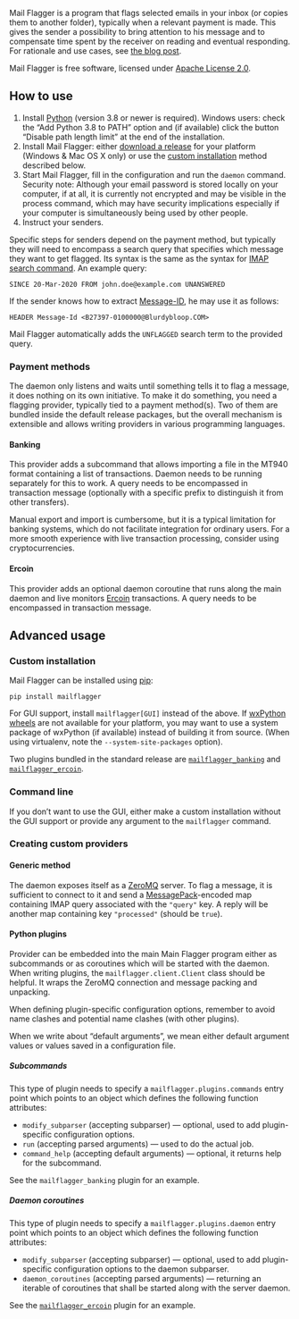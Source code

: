 Mail Flagger is a program that flags selected emails in your inbox (or copies them to another folder), typically when a relevant payment is made. This gives the sender a possibility to bring attention to his message and to compensate time spent by the receiver on reading and eventual responding. For rationale and use cases, see [the blog post](https://jurewicz.org.pl/en/blog/2020/06/08/mailflagger/).

Mail Flagger is free software, licensed under [Apache License 2.0](https://apache.org/licenses/LICENSE-2.0).

## How to use

1. Install [Python](https://www.python.org) (version 3.8 or newer is required). Windows users: check the “Add Python 3.8 to PATH” option and (if available) click the button “Disable path length limit” at the end of the installation.
2. Install Mail Flagger: either [download a release](https://github.com/KrzysiekJ/mailflagger/releases) for your platform (Windows & Mac OS X only) or use the [custom installation](#custom-installation) method described below.
3. Start Mail Flagger, fill in the configuration and run the `daemon` command. Security note: Although your email password is stored locally on your computer, if at all, it is currently not encrypted and may be visible in the process command, which may have security implications especially if your computer is simultaneously being used by other people.
4. Instruct your senders.

Specific steps for senders depend on the payment method, but typically they will need to encompass a search query that specifies which message they want to get flagged. Its syntax is the same as the syntax for [IMAP search command](https://tools.ietf.org/html/rfc3501#section-6.4.4). An example query:

```
SINCE 20-Mar-2020 FROM john.doe@example.com UNANSWERED
```

If the sender knows how to extract [Message-ID](https://en.wikipedia.org/wiki/Message-ID), he may use it as follows:

```
HEADER Message-Id <B27397-0100000@Blurdybloop.COM>
```

Mail Flagger automatically adds the `UNFLAGGED` search term to the provided query.

### Payment methods

The daemon only listens and waits until something tells it to flag a message, it does nothing on its own initiative. To make it do something, you need a flagging provider, typically tied to a payment method(s). Two of them are bundled inside the default release packages, but the overall mechanism is extensible and allows writing providers in various programming languages.

#### Banking

This provider adds a subcommand that allows importing a file in the MT940 format containing a list of transactions. Daemon needs to be running separately for this to work. A query needs to be encompassed in transaction message (optionally with a specific prefix to distinguish it from other transfers).

Manual export and import is cumbersome, but it is a typical limitation for banking systems, which do not facilitate integration for ordinary users. For a more smooth experience with live transaction processing, consider using cryptocurrencies.

#### Ercoin

This provider adds an optional daemon coroutine that runs along the main daemon and live monitors [Ercoin](https://ercoin.tech) transactions. A query needs to be encompassed in transaction message.

## Advanced usage

### Custom installation

Mail Flagger can be installed using [pip](https://pip.pypa.io):

```
pip install mailflagger
```

For GUI support, install `mailflagger[GUI]` instead of the above. If [wxPython wheels](https://pypi.org/project/wxPython/#files) are not available for your platform, you may want to use a system package of wxPython (if available) instead of building it from source. (When using virtualenv, note the `--system-site-packages` option).

Two plugins bundled in the standard release are <code><a href="https://github.com/KrzysiekJ/mailflagger_banking">mailflagger_banking</a></code> and <code><a href="https://github.com/KrzysiekJ/mailflagger_ercoin">mailflagger_ercoin</a></code>.

### Command line

If you don’t want to use the GUI, either make a custom installation without the GUI support or provide any argument to the `mailflagger` command.

### Creating custom providers

#### Generic method

The daemon exposes itself as a [ZeroMQ](https://zeromq.org) server. To flag a message, it is sufficient to connect to it and send a [MessagePack](https://msgpack.org)-encoded map containing IMAP query associated with the `"query"` key. A reply will be another map containing key `"processed"` (should be `true`).

#### Python plugins

Provider can be embedded into the main Main Flagger program either as subcommands or as coroutines which will be started with the daemon. When writing plugins, the `mailflagger.client.Client` class should be helpful. It wraps the ZeroMQ connection and message packing and unpacking.

When defining plugin-specific configuration options, remember to avoid name clashes and potential name clashes (with other plugins).

When we write about “default arguments”, we mean either default argument values or values saved in a configuration file.

##### Subcommands

This type of plugin needs to specify a `mailflagger.plugins.commands` entry point which points to an object which defines the following function attributes:

* `modify_subparser` (accepting subparser) — optional, used to add plugin-specific configuration options.
* `run` (accepting parsed arguments) — used to do the actual job.
* `command_help` (accepting default arguments) — optional, it returns help for the subcommand.

See the `mailflagger_banking` plugin for an example.

##### Daemon coroutines

This type of plugin needs to specify a `mailflagger.plugins.daemon` entry point which points to an object which defines the following function attributes:

* `modify_subparser` (accepting subparser) — optional, used to add plugin-specific configuration options to the daemon subparser.
* `daemon_coroutines` (accepting parsed arguments) — returning an iterable of coroutines that shall be started along with the server daemon.

See the <code><a href="https://github.com/KrzysiekJ/mailflagger_ercoin">mailflagger_ercoin</a></code> plugin for an example.
